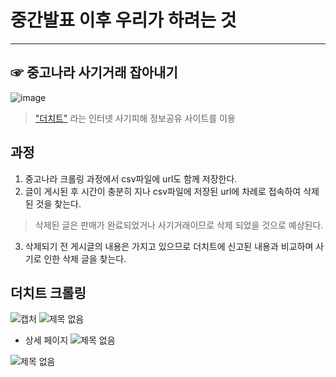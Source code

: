 # 중간발표 이후 우리가 하려는 것
---
## ☞ 중고나라 사기거래 잡아내기 

![image](https://user-images.githubusercontent.com/49008642/58462357-acf99680-816c-11e9-8c42-7b066049aeb7.png)
> ["더치트"](https://thecheat.co.kr/rb/?mod=_search) 라는 인터넷 사기피해 정보공유 사이트를 이용 


## 과정
1. 중고나라 크롤링 과정에서 csv파일에 url도 함께 저장한다.
2. 글이 게시된 후 시간이 충분히 지나 csv파일에 저장된 url에 차례로 접속하여 삭제된 것을 찾는다.
> 삭제된 글은 판매가 완료되었거나 사기거래이므로 삭제 되었을 것으로 예상된다.
3. 삭제되기 전 게시글의 내용은 가지고 있으므로 더치트에 신고된 내용과 비교하며 사기로 인한 삭제 글을 찾는다. 

## 더치트 크롤링 
![캡처](https://user-images.githubusercontent.com/49008642/58455380-79167500-815c-11e9-9afa-39f2f55f1157.PNG)
![제목 없음](https://user-images.githubusercontent.com/49008642/58599630-16d48600-82bc-11e9-8142-d49bae581dbc.png)
- 상세 페이지
![제목 없음](https://user-images.githubusercontent.com/49008642/58461954-cea64e00-816b-11e9-961a-89314b69b508.png) 


![제목 없음](https://user-images.githubusercontent.com/49008642/58462719-6a848980-816d-11e9-8765-394b38aaa8a2.png)
